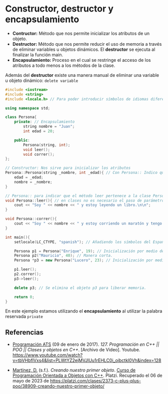 # Constructor, destructor y encapsulamiento

- **Contructor:** Método que nos permite inicializar los atributos de un objeto.
- **Destructor:** Método que nos permite reducir el uso de memoria a través de eliminar variables u objetos dinámicos. El **destructor** se ejecuta al finalizar la función main.
- **Encapsulamiento:** Proceso en el cual se restringe el acceso de los atributos a todo menos a los métodos de la clase.

Además del **destructor** existe una manera manual de eliminar una variable u objeto dinámico: `delete variable`

```cpp
#include <iostream>
#include <string>
#include <locale.h> // Para poder introducir símbolos de idiomas diferentes al Inglés.

using namespace std;

class Persona{
	private: // Encapsulamiento
		string nombre = "Juan";
		int edad = 20;

	public:
		Persona(string, int);
		void leer();
		void correr();
};

// Constructor: Nos sirve para inicializar los atributos
Persona::Persona(string _nombre, int _edad){ // Con Persona:: Indico que el método Persona pertenece a la clase Persona
	edad = _edad;
	nombre = _nombre;
}

// Persona:: para indicar que el método leer pertenece a la clase Persona.
void Persona::leer(){ // en clases no es necesario el paso de parámetros.
	cout << "Soy " << nombre << " y estoy leyendo un libro.\n\n";
}

void Persona::correr(){
	cout << "Soy " << nombre << " y estoy corriendo un maratón y tengo " << edad << " años.\n\n";
}

int main(){
    setlocale(LC_CTYPE, "spanish"); // Añadiendo los símbolos del Español (tílde, ñ, ¿, ¡...) al main.

	Persona p1 = Persona("Enrique", 19); // Inicialización por medio del constructor.
	Persona p2("Mauricio", 40); // Manera corta.
	Persona *p3 = new Persona("Lucero", 23); // Inicialización por medio de un apuntador y un constructor.

	p1.leer();
	p2.correr();
	p3->leer();

	delete p3; // Se elimina el objeto p3 para liberar memoria. 

	return 0;
}
```

En este ejemplo estamos utilizando el **encapsulamiento** al utilizar la palabra reservada `private`

<div style="page-break-after: always;"></div>

## Referencias

- [Programación ATS](https://www.youtube.com/@ProgramacionATS) (09 de enero de 2017). _127. Programación en C++ || POO || Clases y objetos en C++_. [Archivo de Video]. Youtube. https://www.youtube.com/watch?v=tbVHbfIVxs4&list=PLWtYZ2ejMVJlUu1rEHLC0i_oibctkl0Vh&index=128

- [Martínez, D.](https://platzi.com/profesores/diananerd/) (s.f.). _Creando nuestro primer objeto_. [Curso de Programación Orientada a Objetos con C++](https://platzi.com/cursos/c-plus-plus-poo/). Platzi. Recuperado el 06 de mayo de 2023 de https://platzi.com/clases/2373-c-plus-plus-poo/38909-creando-nuestro-primer-objeto/